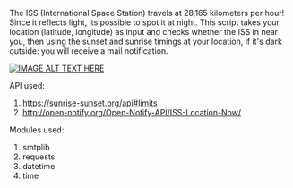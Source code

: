 The ISS (International Space Station) travels at 28,165 kilometers per hour! Since it reflects light, its possible to spot it at night.
This script takes your location (latitude, longitude) as input and checks whether the ISS in near you, then using the sunset and sunrise timings at your location, if it's dark outside: you will receive a mail notification.

[![IMAGE ALT TEXT HERE](https://img.youtube.com/vi/xOsOifg4Mm0/0.jpg)](https://www.youtube.com/watch?v=xOsOifg4Mm0)

API used:
1. https://sunrise-sunset.org/api#limits
2. http://open-notify.org/Open-Notify-API/ISS-Location-Now/

Modules used:
1. smtplib
2. requests
3. datetime
4. time
